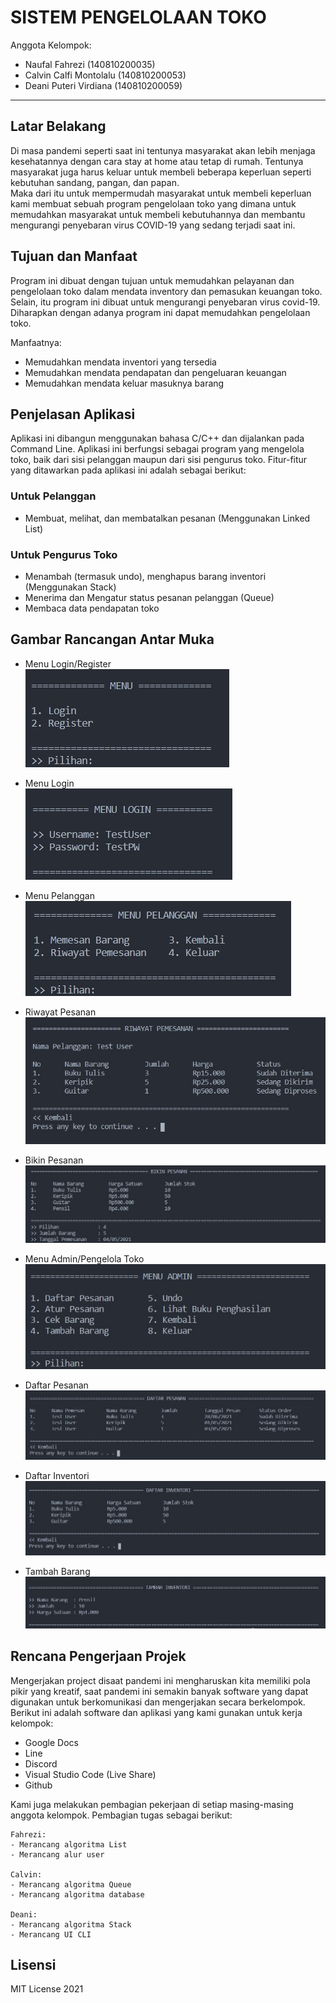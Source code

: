 # SISTEM PENGELOLAAN TOKO

Anggota Kelompok:
* Naufal Fahrezi (140810200035)
* Calvin Calfi Montolalu (140810200053)
* Deani Puteri Virdiana (140810200059)
---
## Latar Belakang
Di masa pandemi seperti saat ini tentunya masyarakat akan lebih menjaga kesehatannya dengan cara stay at home atau tetap di rumah. Tentunya masyarakat juga harus keluar untuk membeli beberapa keperluan seperti kebutuhan sandang, pangan, dan papan. <br>
Maka dari itu untuk mempermudah masyarakat untuk membeli keperluan kami membuat sebuah program pengelolaan toko yang dimana  untuk memudahkan masyarakat untuk membeli kebutuhannya dan membantu mengurangi penyebaran virus COVID-19 yang sedang terjadi saat ini.


## Tujuan dan Manfaat
Program ini dibuat dengan tujuan untuk memudahkan pelayanan dan pengelolaan toko dalam mendata inventory dan pemasukan keuangan toko. Selain,  itu program ini dibuat untuk mengurangi penyebaran virus covid-19. Diharapkan dengan adanya program ini dapat memudahkan pengelolaan toko.

Manfaatnya:
* Memudahkan mendata inventori yang tersedia
* Memudahkan mendata pendapatan dan pengeluaran keuangan
* Memudahkan mendata keluar masuknya barang

## Penjelasan Aplikasi
Aplikasi ini dibangun menggunakan bahasa C/C++ dan dijalankan pada Command Line. Aplikasi ini berfungsi sebagai program yang mengelola toko, baik dari sisi pelanggan maupun dari sisi pengurus toko. Fitur-fitur yang ditawarkan pada aplikasi ini adalah sebagai berikut:
### Untuk Pelanggan
* Membuat, melihat, dan membatalkan pesanan (Menggunakan Linked List)

### Untuk Pengurus Toko
* Menambah (termasuk undo), menghapus barang inventori (Menggunakan Stack)
* Menerima dan Mengatur status pesanan pelanggan (Queue)
* Membaca data pendapatan toko


## Gambar Rancangan Antar Muka
<!--
Buat rancangan antar muka selengkap mungkin sesuai fungsi aplikasinya. rancangan antar muka
diusahakan serapih dan seindah mungkin. tools yang digunakan dalam pembuatan rancangan gambar
dibebaskan sesuai kreatifitas kalian
!-->
* Menu Login/Register <br>
![](img/menu_1.jpg)

* Menu Login <br>
![](img/menu_login.jpg)

* Menu Pelanggan <br>
![](img/menu_pelanggan.jpg)

* Riwayat Pesanan <br>
![](img/riwayat_pesanan.jpg)

* Bikin Pesanan <br>
![](img/bikin_pesanan.jpg)

* Menu Admin/Pengelola Toko <br>
![](img/menu_admin.jpg)

* Daftar Pesanan <br>
![](img/daftar_pesanan.jpg)

* Daftar Inventori <br>
![](img/daftar_inventori.jpg)

* Tambah Barang <br>
![](img/tambah_inventori.jpg)


## Rencana Pengerjaan Projek
<!--
Dalam kondisi pandemi seperti ini, tidak memungkinkan untuk bertemu bertatap muka. Maka dari itu
jelaskan bagaimana kalian bekerja sama, berkoordinasi, pembagian kerja.Tools apa yang kalian gunakan
untuk bekerja bersama sama cth github, google docs, google meet>ibebaskan sesuai kreatifitas kalian
!-->
Mengerjakan project disaat pandemi ini mengharuskan kita memiliki pola pikir yang kreatif, saat pandemi ini semakin banyak software yang dapat digunakan untuk berkomunikasi dan mengerjakan secara berkelompok. Berikut ini adalah software dan aplikasi yang kami gunakan untuk kerja kelompok:
* Google Docs
* Line
* Discord
* Visual Studio Code (Live Share)
* Github

Kami juga melakukan pembagian pekerjaan di setiap masing-masing anggota kelompok. Pembagian tugas sebagai berikut:

    Fahrezi:
    - Merancang algoritma List
    - Merancang alur user

    Calvin:
    - Merancang algoritma Queue
    - Merancang algoritma database

    Deani:
    - Merancang algoritma Stack
    - Merancang UI CLI

## Lisensi

MIT License 2021
